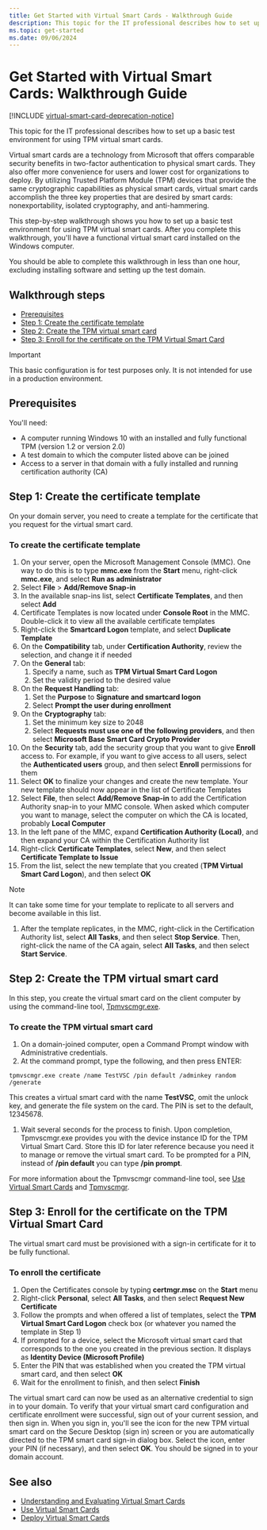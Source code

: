 ```yaml
---
title: Get Started with Virtual Smart Cards - Walkthrough Guide
description: This topic for the IT professional describes how to set up a basic test environment for using TPM virtual smart cards.
ms.topic: get-started
ms.date: 09/06/2024
---
```


# Get Started with Virtual Smart Cards: Walkthrough Guide

[!INCLUDE [virtual-smart-card-deprecation-notice](../../includes/virtual-smart-card-deprecation-notice.md)]

This topic for the IT professional describes how to set up a basic test environment for using TPM virtual smart cards.

Virtual smart cards are a technology from Microsoft that offers comparable security benefits in two-factor authentication to physical smart cards. They also offer more convenience for users and lower cost for organizations to deploy. By utilizing Trusted Platform Module (TPM) devices that provide the same cryptographic capabilities as physical smart cards, virtual smart cards accomplish the three key properties that are desired by smart cards: nonexportability, isolated cryptography, and anti-hammering.

This step-by-step walkthrough shows you how to set up a basic test environment for using TPM virtual smart cards. After you complete this walkthrough, you'll have a functional virtual smart card installed on the Windows computer.

You should be able to complete this walkthrough in less than one hour, excluding installing software and setting up the test domain.

## Walkthrough steps

- [Prerequisites](#prerequisites)
- [Step 1: Create the certificate template](#step-1-create-the-certificate-template)
- [Step 2: Create the TPM virtual smart card](#step-2-create-the-tpm-virtual-smart-card)
- [Step 3: Enroll for the certificate on the TPM Virtual Smart Card](#step-3-enroll-for-the-certificate-on-the-tpm-virtual-smart-card)

> [!IMPORTANT]
> This basic configuration is for test purposes only. It is not intended for use in a production environment.

## Prerequisites

You'll need:

- A computer running Windows 10 with an installed and fully functional TPM (version 1.2 or version 2.0)
- A test domain to which the computer listed above can be joined
- Access to a server in that domain with a fully installed and running certification authority (CA)

## Step 1: Create the certificate template

On your domain server, you need to create a template for the certificate that you request for the virtual smart card.

### To create the certificate template

1. On your server, open the Microsoft Management Console (MMC). One way to do this is to type **mmc.exe** from the **Start** menu, right-click **mmc.exe**, and select **Run as administrator**
1. Select **File** > **Add/Remove Snap-in**
1. In the available snap-ins list, select **Certificate Templates**, and then select **Add**
1. Certificate Templates is now located under **Console Root** in the MMC. Double-click it to view all the available certificate templates
1. Right-click the **Smartcard Logon** template, and select **Duplicate Template**
1. On the **Compatibility** tab, under **Certification Authority**, review the selection, and change it if needed
1. On the **General** tab:
    1. Specify a name, such as **TPM Virtual Smart Card Logon**
    1. Set the validity period to the desired value
1. On the **Request Handling** tab:
    1. Set the **Purpose** to **Signature and smartcard logon**
    1. Select **Prompt the user during enrollment**
1. On the **Cryptography** tab:
    1. Set the minimum key size to 2048
    1. Select **Requests must use one of the following providers**, and then select **Microsoft Base Smart Card Crypto Provider**
1. On the **Security** tab, add the security group that you want to give **Enroll** access to. For example, if you want to give access to all users, select the **Authenticated users** group, and then select **Enroll** permissions for them
1. Select **OK** to finalize your changes and create the new template. Your new template should now appear in the list of Certificate Templates
1. Select **File**, then select **Add/Remove Snap-in** to add the Certification Authority snap-in to your MMC console. When asked which computer you want to manage, select the computer on which the CA is located, probably **Local Computer**
1. In the left pane of the MMC, expand **Certification Authority (Local)**, and then expand your CA within the Certification Authority list
1. Right-click **Certificate Templates**, select **New**, and then select **Certificate Template to Issue**
1. From the list, select the new template that you created (**TPM Virtual Smart Card Logon**), and then select **OK**

  > [!NOTE]
  > It can take some time for your template to replicate to all servers and become available in this list.

1. After the template replicates, in the MMC, right-click in the Certification Authority list, select **All Tasks**, and then select **Stop Service**. Then, right-click the name of the CA again, select **All Tasks**, and then select **Start Service**.

## Step 2: Create the TPM virtual smart card

In this step, you create the virtual smart card on the client computer by using the command-line tool, [Tpmvscmgr.exe](virtual-smart-card-tpmvscmgr.md).

### To create the TPM virtual smart card

1. On a domain-joined computer, open a Command Prompt window with Administrative credentials.
1. At the command prompt, type the following, and then press ENTER:

  `tpmvscmgr.exe create /name TestVSC /pin default /adminkey random /generate`

  This creates a virtual smart card with the name **TestVSC**, omit the unlock key, and generate the file system on the card. The PIN is set to the default, 12345678.

1. Wait several seconds for the process to finish. Upon completion, Tpmvscmgr.exe provides you with the device instance ID for the TPM Virtual Smart Card. Store this ID for later reference because you need it to manage or remove the virtual smart card. To be prompted for a PIN, instead of **/pin default** you can type **/pin prompt**.

For more information about the Tpmvscmgr command-line tool, see [Use Virtual Smart Cards](virtual-smart-card-use-virtual-smart-cards.md) and [Tpmvscmgr](virtual-smart-card-tpmvscmgr.md).

## Step 3: Enroll for the certificate on the TPM Virtual Smart Card

The virtual smart card must be provisioned with a sign-in certificate for it to be fully functional.

### To enroll the certificate

1. Open the Certificates console by typing **certmgr.msc** on the **Start** menu
1. Right-click **Personal**, select **All Tasks**, and then select **Request New Certificate**
1. Follow the prompts and when offered a list of templates, select the **TPM Virtual Smart Card Logon** check box (or whatever you named the template in Step 1)
1. If prompted for a device, select the Microsoft virtual smart card that corresponds to the one you created in the previous section. It displays as **Identity Device (Microsoft Profile)**
1. Enter the PIN that was established when you created the TPM virtual smart card, and then select **OK**
1. Wait for the enrollment to finish, and then select **Finish**

The virtual smart card can now be used as an alternative credential to sign in to your domain. To verify that your virtual smart card configuration and certificate enrollment were successful, sign out of your current session, and then sign in. When you sign in, you'll see the icon for the new TPM virtual smart card on the Secure Desktop (sign in) screen or you are automatically directed to the TPM smart card sign-in dialog box. Select the icon, enter your PIN (if necessary), and then select **OK**. You should be signed in to your domain account.

## See also

- [Understanding and Evaluating Virtual Smart Cards](virtual-smart-card-understanding-and-evaluating.md)
- [Use Virtual Smart Cards](virtual-smart-card-use-virtual-smart-cards.md)
- [Deploy Virtual Smart Cards](virtual-smart-card-deploy-virtual-smart-cards.md)
